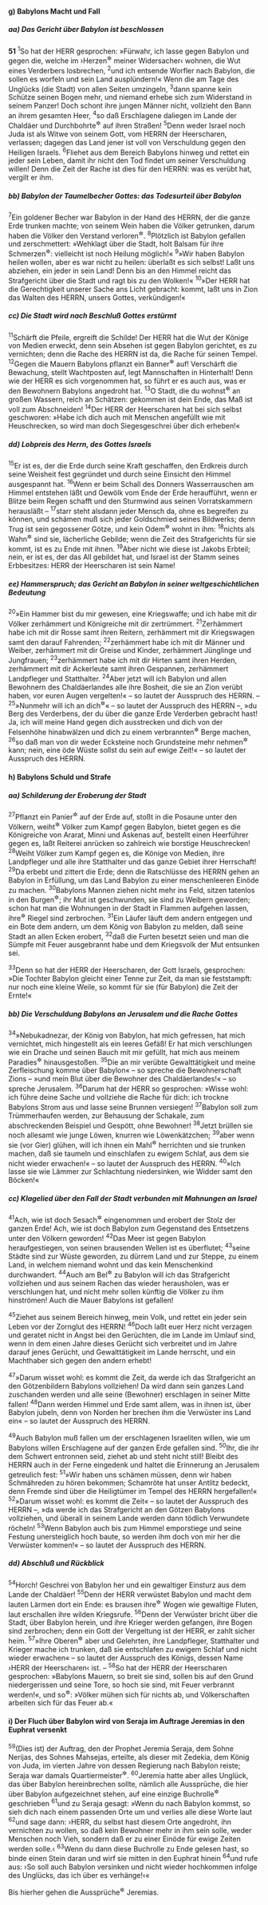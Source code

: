 #### g) Babylons Macht und Fall

##### aa) Das Gericht über Babylon ist beschlossen

__51__
<sup>1</sup>So hat der HERR gesprochen: »Fürwahr, ich lasse gegen Babylon und gegen die, welche im ›Herzen<sup title="= Zentrum, Mittelpunkt">&#x2732;</sup> meiner Widersacher‹ wohnen, die Wut eines Verderbers losbrechen,
<sup>2</sup>und ich entsende Worfler nach Babylon, die sollen es worfeln und sein Land ausplündern!« Wenn die am Tage des Unglücks (die Stadt) von allen Seiten umzingeln,
<sup>3</sup>dann spanne kein Schütze seinen Bogen mehr, und niemand erhebe sich zum Widerstand in seinem Panzer! Doch schont ihre jungen Männer nicht, vollzieht den Bann an ihrem gesamten Heer,
<sup>4</sup>so daß Erschlagene daliegen im Lande der Chaldäer und Durchbohrte<sup title="= Schwerverwundete">&#x2732;</sup> auf ihren Straßen!
<sup>5</sup>Denn weder Israel noch Juda ist als Witwe von seinem Gott, vom HERRN der Heerscharen, verlassen; dagegen das Land jener ist voll von Verschuldung gegen den Heiligen Israels.
<sup>6</sup>Fliehet aus dem Bereich Babylons hinweg und rettet ein jeder sein Leben, damit ihr nicht den Tod findet um seiner Verschuldung willen! Denn die Zeit der Rache ist dies für den HERRN: was es verübt hat, vergilt er ihm.

##### bb) Babylon der Taumelbecher Gottes: das Todesurteil über Babylon

<sup>7</sup>Ein goldener Becher war Babylon in der Hand des HERRN, der die ganze Erde trunken machte; von seinem Wein haben die Völker getrunken, darum haben die Völker den Verstand verloren<sup title="oder: sich wie toll gebärdet">&#x2732;</sup>.
<sup>8</sup>Plötzlich ist Babylon gefallen und zerschmettert: »Wehklagt über die Stadt, holt Balsam für ihre Schmerzen<sup title="= schmerzenden Wunden">&#x2732;</sup>: vielleicht ist noch Heilung möglich!«
<sup>9</sup>»Wir haben Babylon heilen wollen, aber es war nicht zu heilen: überlaßt es sich selbst! Laßt uns abziehen, ein jeder in sein Land! Denn bis an den Himmel reicht das Strafgericht über die Stadt und ragt bis zu den Wolken!«
<sup>10</sup>»Der HERR hat die Gerechtigkeit unserer Sache ans Licht gebracht: kommt, laßt uns in Zion das Walten des HERRN, unsers Gottes, verkündigen!«

##### cc) Die Stadt wird nach Beschluß Gottes erstürmt

<sup>11</sup>Schärft die Pfeile, ergreift die Schilde! Der HERR hat die Wut der Könige von Medien erweckt, denn sein Absehen ist gegen Babylon gerichtet, es zu vernichten; denn die Rache des HERRN ist da, die Rache für seinen Tempel.
<sup>12</sup>Gegen die Mauern Babylons pflanzt ein Banner<sup title="= Flagge oder: Panier">&#x2732;</sup> auf! Verschärft die Bewachung, stellt Wachtposten auf, legt Mannschaften in Hinterhalt! Denn wie der HERR es sich vorgenommen hat, so führt er es auch aus, was er den Bewohnern Babylons angedroht hat.
<sup>13</sup>O Stadt, die du wohnst<sup title="= liegst">&#x2732;</sup> an großen Wassern, reich an Schätzen: gekommen ist dein Ende, das Maß ist voll zum Abschneiden!
<sup>14</sup>Der HERR der Heerscharen hat bei sich selbst geschworen: »Habe ich dich auch mit Menschen angefüllt wie mit Heuschrecken, so wird man doch Siegesgeschrei über dich erheben!«

##### dd) Lobpreis des Herrn, des Gottes Israels

<sup>15</sup>Er ist es, der die Erde durch seine Kraft geschaffen, den Erdkreis durch seine Weisheit fest gegründet und durch seine Einsicht den Himmel ausgespannt hat.
<sup>16</sup>Wenn er beim Schall des Donners Wasserrauschen am Himmel entstehen läßt und Gewölk vom Ende der Erde heraufführt, wenn er Blitze beim Regen schafft und den Sturmwind aus seinen Vorratskammern herausläßt –
<sup>17</sup>starr steht alsdann jeder Mensch da, ohne es begreifen zu können, und schämen muß sich jeder Goldschmied seines Bildwerks; denn Trug ist sein gegossener Götze, und kein Odem<sup title="oder: Leben">&#x2732;</sup> wohnt in ihm:
<sup>18</sup>nichts als Wahn<sup title="= Plunder">&#x2732;</sup> sind sie, lächerliche Gebilde; wenn die Zeit des Strafgerichts für sie kommt, ist es zu Ende mit ihnen.
<sup>19</sup>Aber nicht wie diese ist Jakobs Erbteil; nein, er ist es, der das All gebildet hat, und Israel ist der Stamm seines Erbbesitzes: HERR der Heerscharen ist sein Name!

##### ee) Hammerspruch; das Gericht an Babylon in seiner weltgeschichtlichen Bedeutung

<sup>20</sup>»Ein Hammer bist du mir gewesen, eine Kriegswaffe; und ich habe mit dir Völker zerhämmert und Königreiche mit dir zertrümmert.
<sup>21</sup>Zerhämmert habe ich mit dir Rosse samt ihren Reitern, zerhämmert mit dir Kriegswagen samt den darauf Fahrenden;
<sup>22</sup>zerhämmert habe ich mit dir Männer und Weiber, zerhämmert mit dir Greise und Kinder, zerhämmert Jünglinge und Jungfrauen;
<sup>23</sup>zerhämmert habe ich mit dir Hirten samt ihren Herden, zerhämmert mit dir Ackerleute samt ihren Gespannen, zerhämmert Landpfleger und Statthalter.
<sup>24</sup>Aber jetzt will ich Babylon und allen Bewohnern des Chaldäerlandes alle ihre Bosheit, die sie an Zion verübt haben, vor euren Augen vergelten!« – so lautet der Ausspruch des HERRN. –
<sup>25</sup>»Nunmehr will ich an dich<sup title="d.h. gegen dich vorgehen">&#x2732;</sup>« – so lautet der Ausspruch des HERRN –, »du Berg des Verderbens, der du über die ganze Erde Verderben gebracht hast! Ja, ich will meine Hand gegen dich ausstrecken und dich von der Felsenhöhe hinabwälzen und dich zu einem verbrannten<sup title="oder: ausgebrannten">&#x2732;</sup> Berge machen,
<sup>26</sup>so daß man von dir weder Ecksteine noch Grundsteine mehr nehmen<sup title="oder: holen">&#x2732;</sup> kann; nein, eine öde Wüste sollst du sein auf ewige Zeit!« – so lautet der Ausspruch des HERRN.

#### h) Babylons Schuld und Strafe

##### aa) Schilderung der Eroberung der Stadt

<sup>27</sup>Pflanzt ein Panier<sup title="V.12">&#x2732;</sup> auf der Erde auf, stoßt in die Posaune unter den Völkern, weiht<sup title="= rüstet">&#x2732;</sup> Völker zum Kampf gegen Babylon, bietet gegen es die Königreiche von Ararat, Minni und Askenas auf, bestellt einen Heerführer gegen es, laßt Reiterei anrücken so zahlreich wie borstige Heuschrecken!
<sup>28</sup>Weiht Völker zum Kampf gegen es, die Könige von Medien, ihre Landpfleger und alle ihre Statthalter und das ganze Gebiet ihrer Herrschaft!
<sup>29</sup>Da erbebt und zittert die Erde; denn die Ratschlüsse des HERRN gehen an Babylon in Erfüllung, um das Land Babylon zu einer menschenleeren Einöde zu machen.
<sup>30</sup>Babylons Mannen ziehen nicht mehr ins Feld, sitzen tatenlos in den Burgen<sup title="= Bergfesten">&#x2732;</sup>; ihr Mut ist geschwunden, sie sind zu Weibern geworden; schon hat man die Wohnungen in der Stadt in Flammen aufgehen lassen, ihre<sup title="d.h. Babylons">&#x2732;</sup> Riegel sind zerbrochen.
<sup>31</sup>Ein Läufer läuft dem andern entgegen und ein Bote dem andern, um dem König von Babylon zu melden, daß seine Stadt an allen Ecken erobert,
<sup>32</sup>daß die Furten besetzt seien und man die Sümpfe mit Feuer ausgebrannt habe und dem Kriegsvolk der Mut entsunken sei.

<sup>33</sup>Denn so hat der HERR der Heerscharen, der Gott Israels, gesprochen: »Die Tochter Babylon gleicht einer Tenne zur Zeit, da man sie feststampft: nur noch eine kleine Weile, so kommt für sie (für Babylon) die Zeit der Ernte!«

##### bb) Die Verschuldung Babylons an Jerusalem und die Rache Gottes

<sup>34</sup>»Nebukadnezar, der König von Babylon, hat mich gefressen, hat mich vernichtet, mich hingestellt als ein leeres Gefäß! Er hat mich verschlungen wie ein Drache und seinen Bauch mit mir gefüllt, hat mich aus meinem Paradies<sup title="= meiner wonnigen Heimat">&#x2732;</sup> hinausgestoßen.
<sup>35</sup>Die an mir verübte Gewalttätigkeit und meine Zerfleischung komme über Babylon« – so spreche die Bewohnerschaft Zions – »und mein Blut über die Bewohner des Chaldäerlandes!« – so spreche Jerusalem.
<sup>36</sup>Darum hat der HERR so gesprochen: »Wisse wohl: ich führe deine Sache und vollziehe die Rache für dich: ich trockne Babylons Strom aus und lasse seine Brunnen versiegen!
<sup>37</sup>Babylon soll zum Trümmerhaufen werden, zur Behausung der Schakale, zum abschreckenden Beispiel und Gespött, ohne Bewohner!
<sup>38</sup>Jetzt brüllen sie noch allesamt wie junge Löwen, knurren wie Löwenkätzchen;
<sup>39</sup>aber wenn sie (vor Gier) glühen, will ich ihnen ein Mahl<sup title="oder: Gelage">&#x2732;</sup> herrichten und sie trunken machen, daß sie taumeln und einschlafen zu ewigem Schlaf, aus dem sie nicht wieder erwachen!« – so lautet der Ausspruch des HERRN.
<sup>40</sup>»Ich lasse sie wie Lämmer zur Schlachtung niedersinken, wie Widder samt den Böcken!«

##### cc) Klagelied über den Fall der Stadt verbunden mit Mahnungen an Israel

<sup>41</sup>Ach, wie ist doch Sesach<sup title="= Babylon; vgl. 25,26">&#x2732;</sup> eingenommen und erobert der Stolz der ganzen Erde! Ach, wie ist doch Babylon zum Gegenstand des Entsetzens unter den Völkern geworden!
<sup>42</sup>Das Meer ist gegen Babylon heraufgestiegen, von seinen brausenden Wellen ist es überflutet;
<sup>43</sup>seine Städte sind zur Wüste geworden, zu dürrem Land und zur Steppe, zu einem Land, in welchem niemand wohnt und das kein Menschenkind durchwandert.
<sup>44</sup>Auch am Bel<sup title="50,2">&#x2732;</sup> zu Babylon will ich das Strafgericht vollziehen und aus seinem Rachen das wieder herausholen, was er verschlungen hat, und nicht mehr sollen künftig die Völker zu ihm hinströmen! Auch die Mauer Babylons ist gefallen!

<sup>45</sup>Ziehet aus seinem Bereich hinweg, mein Volk, und rettet ein jeder sein Leben vor der Zornglut des HERRN!
<sup>46</sup>Doch laßt euer Herz nicht verzagen und geratet nicht in Angst bei den Gerüchten, die im Lande im Umlauf sind, wenn in dem einen Jahre dieses Gerücht sich verbreitet und im Jahre darauf jenes Gerücht, und Gewalttätigkeit im Lande herrscht, und ein Machthaber sich gegen den andern erhebt!

<sup>47</sup>»Darum wisset wohl: es kommt die Zeit, da werde ich das Strafgericht an den Götzenbildern Babylons vollziehen! Da wird dann sein ganzes Land zuschanden werden und alle seine (Bewohner) erschlagen in seiner Mitte fallen!
<sup>48</sup>Dann werden Himmel und Erde samt allem, was in ihnen ist, über Babylon jubeln, denn von Norden her brechen ihm die Verwüster ins Land ein« – so lautet der Ausspruch des HERRN.

<sup>49</sup>Auch Babylon muß fallen um der erschlagenen Israeliten willen, wie um Babylons willen Erschlagene auf der ganzen Erde gefallen sind.
<sup>50</sup>Ihr, die ihr dem Schwert entronnen seid, ziehet ab und steht nicht still! Bleibt des HERRN auch in der Ferne eingedenk und haltet die Erinnerung an Jerusalem getreulich fest:
<sup>51</sup>»Wir haben uns schämen müssen, denn wir haben Schmähreden zu hören bekommen; Schamröte hat unser Antlitz bedeckt, denn Fremde sind über die Heiligtümer im Tempel des HERRN hergefallen!«
<sup>52</sup>»Darum wisset wohl: es kommt die Zeit« – so lautet der Ausspruch des HERRN –, »da werde ich das Strafgericht an den Götzen Babylons vollziehen, und überall in seinem Lande werden dann tödlich Verwundete röcheln!
<sup>53</sup>Wenn Babylon auch bis zum Himmel emporstiege und seine Festung unersteiglich hoch baute, so werden ihm doch von mir her die Verwüster kommen!« – so lautet der Ausspruch des HERRN.

##### dd) Abschluß und Rückblick

<sup>54</sup>Horch! Geschrei von Babylon her und ein gewaltiger Einsturz aus dem Lande der Chaldäer!
<sup>55</sup>Denn der HERR verwüstet Babylon und macht dem lauten Lärmen dort ein Ende: es brausen ihre<sup title="d.h. der Feinde">&#x2732;</sup> Wogen wie gewaltige Fluten, laut erschallen ihre wilden Kriegsrufe.
<sup>56</sup>Denn der Verwüster bricht über die Stadt, über Babylon herein, und ihre Krieger werden gefangen, ihre Bogen sind zerbrochen; denn ein Gott der Vergeltung ist der HERR, er zahlt sicher heim.
<sup>57</sup>»Ihre Oberen<sup title="oder: Fürsten">&#x2732;</sup> aber und Gelehrten, ihre Landpfleger, Statthalter und Krieger mache ich trunken, daß sie entschlafen zu ewigem Schlaf und nicht wieder erwachen« – so lautet der Ausspruch des Königs, dessen Name ›HERR der Heerscharen‹ ist. –
<sup>58</sup>So hat der HERR der Heerscharen gesprochen: »Babylons Mauern, so breit sie sind, sollen bis auf den Grund niedergerissen und seine Tore, so hoch sie sind, mit Feuer verbrannt werden!«, und so<sup title="trifft das Wort zu: Hab 2,13">&#x2732;</sup>: »Völker mühen sich für nichts ab, und Völkerschaften arbeiten sich für das Feuer ab.«

#### i) Der Fluch über Babylon wird von Seraja im Auftrage Jeremias in den Euphrat versenkt

<sup>59</sup>(Dies ist) der Auftrag, den der Prophet Jeremia Seraja, dem Sohne Nerijas, des Sohnes Mahsejas, erteilte, als dieser mit Zedekia, dem König von Juda, im vierten Jahre von dessen Regierung nach Babylon reiste; Seraja war damals Quartiermeister<sup title="oder: Reisemarschall">&#x2732;</sup>.
<sup>60</sup>Jeremia hatte aber alles Unglück, das über Babylon hereinbrechen sollte, nämlich alle Aussprüche, die hier über Babylon aufgezeichnet stehen, auf eine einzige Buchrolle<sup title="oder: ein Blatt">&#x2732;</sup> geschrieben
<sup>61</sup>und zu Seraja gesagt: »Wenn du nach Babylon kommst, so sieh dich nach einem passenden Orte um und verlies alle diese Worte laut
<sup>62</sup>und sage dann: ›HERR, du selbst hast diesem Orte angedroht, ihn vernichten zu wollen, so daß kein Bewohner mehr in ihm sein solle, weder Menschen noch Vieh, sondern daß er zu einer Einöde für ewige Zeiten werden solle.‹
<sup>63</sup>Wenn du dann diese Buchrolle zu Ende gelesen hast, so binde einen Stein daran und wirf sie mitten in den Euphrat hinein
<sup>64</sup>und rufe aus: ›So soll auch Babylon versinken und nicht wieder hochkommen infolge des Unglücks, das ich über es verhänge!‹«

Bis hierher gehen die Aussprüche<sup title="vgl. 1,1">&#x2732;</sup> Jeremias.